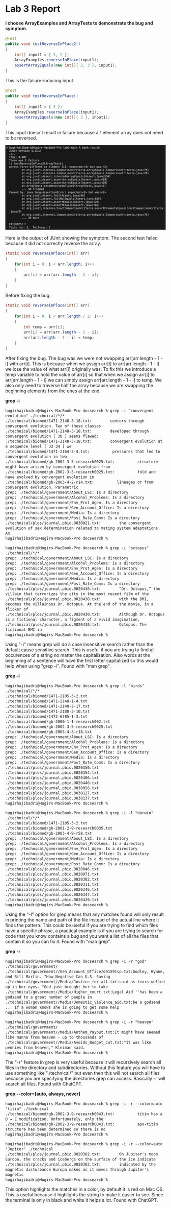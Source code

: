 # Lab 3 Report

**I choose ArrayExamples and ArrayTests to demonstrate the bug and symptom.**

```java
@Test
public void testReverseInPlace2()
{
    int[] input1 = { 3, 2 };
    ArrayExamples.reverseInPlace(input1);
    assertArrayEquals(new int[]{ 2, 3 }, input1);
}
```

This is the failure-inducing input.

```java
@Test
public void testReverseInPlace()
{
    int[] input1 = { 3 };
    ArrayExamples.reverseInPlace(input1);
    assertArrayEquals(new int[]{ 3 }, input1);
}
```

This input doesn't result in failure because a 1 element array does not need to be reversed.

![Symptom output](symptom_output.png)

Here is the output of JUnit showing the symptom. The second test failed because it did not correctly reverse the array.

```java
static void reverseInPlace(int[] arr)
{
    for(int i = 0; i < arr.length; i++)
    {
        arr[i] = arr[arr.length - 1 - i];
    }
}
```

Before fixing the bug.

```java
static void reverseInPlace(int[] arr)
{
    for(int i = 0; i < arr.length / 2; i++)
    {
        int temp = arr[i];
        arr[i] = arr[arr.length - 1 - i];
        arr[arr.length - 1 - i] = temp;
    }
}
```

After fixing the bug. The bug was we were not swapping arr[arr.length - 1 - i] with arr[i]. This is becuase when we assign arr[i] to arr[arr.length - 1 - i] we  lose the value of what arr[i] originally was. To fix this we introduce a temp variable to hold the value of arr[i] so that when we assign arr[i] to arr[arr.length - 1 - i] we can simply assign arr[arr.length - 1 - i] to temp. We also only need to traverse half the array because we are swapping the beginning elements from the ones at the end.

**grep -i**

```shell
hugirhajibadri@Hugirs-MacBook-Pro docsearch % grep -i "convergent evolution" ./technical/*/*
./technical/biomed/1471-2148-3-18.txt:        centers through convergent evolution. Two of these classes
./technical/biomed/1471-2148-3-18.txt:        developed through convergent evolution [ 30 ] seems flawed:
./technical/biomed/1471-2148-3-18.txt:        convergent evolution at a sequence level [ 33 34 ] we
./technical/biomed/1471-2164-3-4.txt:          pressures that led to convergent evolution in two
./technical/biomed/gb-2002-3-5-research0025.txt:          structure might have arisen by convergent evolution from
./technical/biomed/gb-2002-3-5-research0025.txt:          fold and have evolved by convergent evolution in
./technical/biomed/gb-2003-4-2-r14.txt:          lineages or from convergent evolution. Parametric
grep: ./technical/government/About_LSC: Is a directory
grep: ./technical/government/Alcohol_Problems: Is a directory
grep: ./technical/government/Env_Prot_Agen: Is a directory
grep: ./technical/government/Gen_Account_Office: Is a directory
grep: ./technical/government/Media: Is a directory
grep: ./technical/government/Post_Rate_Comm: Is a directory
./technical/plos/journal.pbio.0030021.txt:        the convergent evolution of sex determination related to mating system adaptations. An
hugirhajibadri@Hugirs-MacBook-Pro docsearch % 
```

```shell
hugirhajibadri@Hugirs-MacBook-Pro docsearch % grep -i "octopus" ./technical/*/*             
grep: ./technical/government/About_LSC: Is a directory
grep: ./technical/government/Alcohol_Problems: Is a directory
grep: ./technical/government/Env_Prot_Agen: Is a directory
grep: ./technical/government/Gen_Account_Office: Is a directory
grep: ./technical/government/Media: Is a directory
grep: ./technical/government/Post_Rate_Comm: Is a directory
./technical/plos/journal.pbio.0020430.txt:        “Dr. Octopus,” the villain that terrorizes the city in the most recent film of the
./technical/plos/journal.pbio.0020430.txt:        with the BMI, becomes the villainous Dr. Octopus. At the end of the movie, in a flicker of
./technical/plos/journal.pbio.0020430.txt:        Although Dr. Octopus is a fictional character, a figment of a vivid imagination,
./technical/plos/journal.pbio.0020430.txt:        Octopus. The fictional BMI in 
hugirhajibadri@Hugirs-MacBook-Pro docsearch % 
```
Using "-i" means grep will do a case insensitive search rather than the default cause sensitive search. This is useful if you are trying to find all occurences of a string no matter the capitalization. Also words at the beginning of a sentence will have the first letter capitalized so this would help when using "grep -i". Found with "man grep".

**grep -l**

```shell
hugirhajibadri@Hugirs-MacBook-Pro docsearch % grep -l "birds" ./technical/*/*
./technical/biomed/1471-2105-3-2.txt
./technical/biomed/1471-2148-1-4.txt
./technical/biomed/1471-2148-2-17.txt
./technical/biomed/1471-2180-3-10.txt
./technical/biomed/1472-6785-1-3.txt
./technical/biomed/gb-2000-1-1-research002.txt
./technical/biomed/gb-2002-3-5-research0025.txt
./technical/biomed/gb-2003-4-3-r18.txt
grep: ./technical/government/About_LSC: Is a directory
grep: ./technical/government/Alcohol_Problems: Is a directory
grep: ./technical/government/Env_Prot_Agen: Is a directory
grep: ./technical/government/Gen_Account_Office: Is a directory
grep: ./technical/government/Media: Is a directory
grep: ./technical/government/Post_Rate_Comm: Is a directory
./technical/plos/journal.pbio.0020350.txt
./technical/plos/journal.pbio.0020354.txt
./technical/plos/journal.pbio.0020406.txt
./technical/plos/journal.pbio.0020440.txt
./technical/plos/journal.pbio.0030056.txt
./technical/plos/journal.pbio.0030127.txt
./technical/plos/journal.pbio.0030137.txt
hugirhajibadri@Hugirs-MacBook-Pro docsearch % 
```

```shell
hugirhajibadri@Hugirs-MacBook-Pro docsearch % grep -i -l "darwin" ./technical/*/*
./technical/biomed/1471-2105-3-2.txt
./technical/biomed/gb-2001-2-9-research0035.txt
./technical/biomed/gb-2003-4-9-r58.txt
grep: ./technical/government/About_LSC: Is a directory
grep: ./technical/government/Alcohol_Problems: Is a directory
grep: ./technical/government/Env_Prot_Agen: Is a directory
grep: ./technical/government/Gen_Account_Office: Is a directory
grep: ./technical/government/Media: Is a directory
grep: ./technical/government/Post_Rate_Comm: Is a directory
./technical/plos/journal.pbio.0020046.txt
./technical/plos/journal.pbio.0020071.txt
./technical/plos/journal.pbio.0020302.txt
./technical/plos/journal.pbio.0020311.txt
./technical/plos/journal.pbio.0020346.txt
./technical/plos/journal.pbio.0020347.txt
./technical/plos/journal.pbio.0020439.txt
hugirhajibadri@Hugirs-MacBook-Pro docsearch % 
```

Using the "-l" option for grep means that any matches found will only result in printing the name and path of the file instead of the actual line where it finds the pattern. This could be useful if you are trying to find which files have a specific phrase, a practical example is if you are trying to search for code that you know contains a bug and you want a list of all the files that contain it so you can fix it. Found with "man grep".

**grep -r**

```shell
hugirhajibadri@Hugirs-MacBook-Pro docsearch % grep -i -r "god" ./technical/government/
./technical/government//Gen_Account_Office/d01591sp.txt:Godley, Wynne, and Bill Martin. "How Negative Can U.S. Saving
./technical/government//Media/Justice_for_all.txt:said as tears welled up in her eyes. "God just brought her to take
./technical/government//Media/Higher_court.txt:Legal Aid ''has been a godsend to a great number of people in
./technical/government//Media/Domestic_violence_aid.txt:be a godsend ... If a woman knows she is going to get some help
hugirhajibadri@Hugirs-MacBook-Pro docsearch % 
```

```shell
hugirhajibadri@Hugirs-MacBook-Pro docsearch % grep -i -r "heaven" ./technical/government/
./technical/government//Media/Anthem_Payout.txt:It might have seemed like manna from heaven - up to thousands of
./technical/government//Media/Avoids_Budget_Cut.txt:"It was like pennies from heaven," Kleiman said.
hugirhajibadri@Hugirs-MacBook-Pro docsearch % 
```

The "-r" feature in grep is very useful because it will recursively search all files in the directory and subdirectories. Without this feature you will have to use something like "./technical/" but even then this will not search all files because you are specifying the directories grep can access. Basically -r will search all files. Found with ChatGPT.

**grep --color=[auto, always, never]**

```shell
hugirhajibadri@Hugirs-MacBook-Pro docsearch % grep -i -r --color=auto "titin" ./technical
./technical/biomed/gb-2002-3-9-research0043.txt:          titin has a D → E modification. Unfortunately, only the
./technical/biomed/gb-2002-3-9-research0043.txt:          apo-titin structure has been determined so there is no
hugirhajibadri@Hugirs-MacBook-Pro docsearch % 
```

```shell
hugirhajibadri@Hugirs-MacBook-Pro docsearch % grep -i -r --color=auto "Jupiter" ./technical 
./technical/plos/journal.pbio.0020302.txt:        On Jupiter's moon Europa, the cracks and icebergs on the surface of the ice indicate
./technical/plos/journal.pbio.0020302.txt:        indicated by the magnetic disturbance Europa makes as it moves through Jupiter's magnetic
hugirhajibadri@Hugirs-MacBook-Pro docsearch % 
```

This option highlights the matches in a color, by default it is red on Mac OS. This is useful because it highlights the string to make it easier to see. Since the terminal is only in black and white it helps a lot. Found with ChatGPT.





